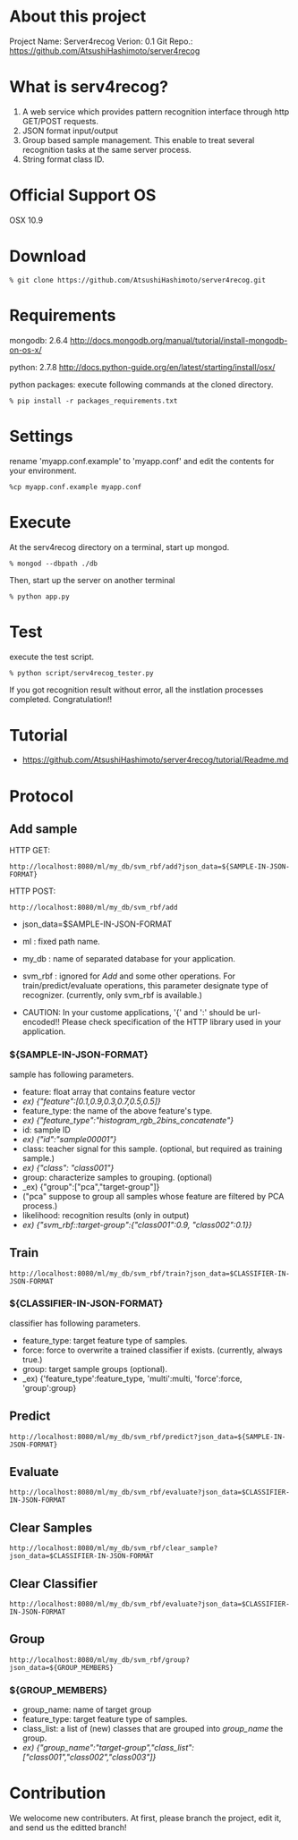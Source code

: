 # About this project
Project Name: Server4recog
Verion:	      0.1
Git Repo.:    https://github.com/AtsushiHashimoto/server4recog

# What is serv4recog?
1. A web service which provides pattern recognition interface through http GET/POST requests.
2. JSON format input/output
3. Group based sample management. This enable to treat several recognition tasks at the same server process.
4. String format class ID.

# Official Support OS
OSX 10.9

# Download
    % git clone https://github.com/AtsushiHashimoto/server4recog.git

# Requirements
mongodb:			2.6.4
http://docs.mongodb.org/manual/tutorial/install-mongodb-on-os-x/

python:       2.7.8
http://docs.python-guide.org/en/latest/starting/install/osx/

python packages: execute following commands at the cloned directory.

    % pip install -r packages_requirements.txt

# Settings
rename 'myapp.conf.example' to 'myapp.conf' and edit the contents for your environment.

    %cp myapp.conf.example myapp.conf

# Execute
At the serv4recog directory on a terminal, start up mongod.

    % mongod --dbpath ./db

Then, start up the server on another terminal

    % python app.py

# Test
execute the test script.

    % python script/serv4recog_tester.py

If you got recognition result without error, all the instlation processes completed.
Congratulation!!

# Tutorial
 
- https://github.com/AtsushiHashimoto/server4recog/tutorial/Readme.md

# Protocol
## Add sample
HTTP GET:

    http://localhost:8080/ml/my_db/svm_rbf/add?json_data=${SAMPLE-IN-JSON-FORMAT}

HTTP POST:
 
    http://localhost:8080/ml/my_db/svm_rbf/add
    

- json_data=$SAMPLE-IN-JSON-FORMAT
- ml      : fixed path name.
- my_db   : name of separated database for your application.
- svm_rbf : ignored for _Add_ and some other operations. For train/predict/evaluate operations, this parameter designate type of recognizer. (currently, only svm_rbf is available.)

- CAUTION: In your custome applications, '{' and ':' should be url-encoded!! Please check specification of the HTTP library used in your application.

### ${SAMPLE-IN-JSON-FORMAT}
sample has following parameters.

- feature: float array that contains feature vector
 - _ex) {"feature":[0.1,0.9,0.3,0.7,0.5,0.5]}_
- feature_type: the name of the above feature's type.
 - _ex) {"feature_type":"histogram_rgb_2bins_concatenate"}_
- id: sample ID
 - _ex) {"id":"sample00001"}_
- class: teacher signal for this sample. (optional, but required as training sample.)
 - _ex) {"class": "class001"}_
- group: characterize samples to grouping. (optional)
 - _ex) {"group":["pca","target-group"]}
 - ("pca" suppose to group all samples whose feature are filtered by PCA process.)
- likelihood: recognition results (only in output)
 - _ex) {"svm_rbf::target-group":{"class001":0.9, "class002":0.1}}_

## Train
    http://localhost:8080/ml/my_db/svm_rbf/train?json_data=$CLASSIFIER-IN-JSON-FORMAT

### ${CLASSIFIER-IN-JSON-FORMAT}
classifier has following parameters.
- feature_type: target feature type of samples.
- force: force to overwrite a trained classifier if exists. (currently, always true.)
- group: target sample groups (optional).
 - _ex) {'feature_type':feature\_type, 'multi':multi, 'force':force, 'group':group}

## Predict
    http://localhost:8080/ml/my_db/svm_rbf/predict?json_data=${SAMPLE-IN-JSON-FORMAT}

## Evaluate
    http://localhost:8080/ml/my_db/svm_rbf/evaluate?json_data=$CLASSIFIER-IN-JSON-FORMAT

## Clear Samples
    http://localhost:8080/ml/my_db/svm_rbf/clear_sample?json_data=$CLASSIFIER-IN-JSON-FORMAT

## Clear Classifier
    http://localhost:8080/ml/my_db/svm_rbf/evaluate?json_data=$CLASSIFIER-IN-JSON-FORMAT

## Group
    http://localhost:8080/ml/my_db/svm_rbf/group?json_data=${GROUP_MEMBERS}

### ${GROUP_MEMBERS}
- group_name: name of target group
- feature_type: target feature type of samples.
- class_list: a list of (new) classes that are grouped into _group\_name_ the group.
- _ex) {"group\_name":"target-group","class_list":["class001","class002","class003"]}_


# Contribution
We welocome new contributers. At first, please branch the project, edit it, and send us the editted branch!

